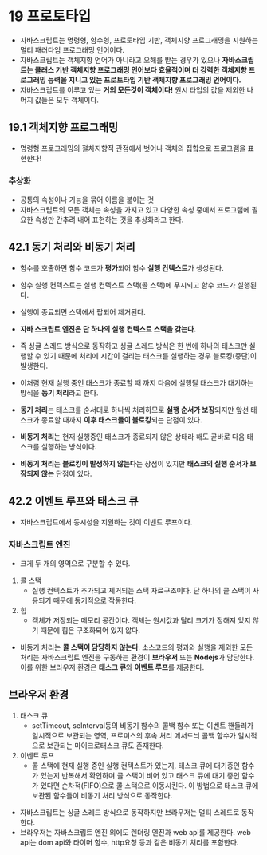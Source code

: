 # 19 프로토타입
- 자바스크립트는 명령형, 함수형, 프로토타입 기반, 객체지향 프로그래밍을 지원하는 멀티 패러다임 프로그래밍 언어이다.
- 자바스크립트는 객체지향 언어가 아니라고 오해를 받는 경우가 있으나 **자바스크립트는 클래스 기반 객체지향 프로그래밍 언어보다 효율적이며 더 강력한 객체지향 프로그래밍 능력을 지니고 있는 프로토타입 기반 객체지향 프로그래밍 언어이다.**
- 자바스크립트를 이루고 있는 **거의 모든것이 객체이다!** 원시 타입의 값을 제외한 나머지 값들은 모두 객체이다.


## 19.1 객체지향 프로그래밍
- 명령형 프로그래밍의 절차지향적 관점에서 벗어나 객체의 집합으로 프로그램을 표현한다!
### 추상화 
- 공통의 속성이나 기능을 묶어 이름을 붙이는 것
- 자바스크립트의 모든 객체는 속성을 가지고 있고 다양한 속성 중에서 프로그램에 필요한 속성만 간추려 내어 표현하는 것을 추상화라고 한다.




## 42.1 동기 처리와 비동기 처리

- 함수를 호출하면 함수 코드가 **평가**되어 함수 **실행 컨텍스트**가 생성된다.
- 함수 실행 컨텍스트는 실행 컨텍스트 스택(콜 스택)에 푸시되고 함수 코드가 실행된다.
- 실행이 종료되면 스택에서 팝되어 제거된다.

- **자바 스크립트 엔진은 단 하나의 실행 컨텍스트 스택을 갖는다.**
- 즉 싱글 스레드 방식으로 동작하고 싱글 스레드 방식은 한 번에 하나의 태스크만 실행할 수 있기 때문에 처리에 시간이 걸리는 태스크를 실행하는 경우 블로킹(중단)이 발생한다.
- 이처럼 현재 실행 중인 태스크가 종료할 때 까지 다음에 실행될 태스크가 대기하는 방식을 **동기 처리**라고 한다. 
- **동기 처리**는 태스크를 순서대로 하나씩 처리하므로 **실행 순서가 보장**되지만 앞선 태스크가 종료할 때까지 **이후 태스크들이 블로킹**되는 단점이 있다.
- **비동기 처리**는 현재 실행중인 태스크가 종료되지 않은 상태라 해도 곧바로 다음 태스크를 실행하는 방식이다.
- **비동기 처리**는 **블로킹이 발생하지 않는다**는 장점이 있지만 **태스크의 실행 순서가 보장되지 않는** 단점이 있다.

## 42.2 이벤트 루프와 태스크 큐
- 자바스크립트에서 동시성을 지원하는 것이 이벤트 루프이다.
### 자바스크립트 엔진
- 크게 두 개의 영역으로 구분할 수 있다.
1. 콜 스택
   - 실행 컨텍스트가 추가되고 제거되는 스택 자료구조이다. 단 하나의 콜 스택이 사용되기 때문에 동기적으로 작동한다.
2. 힙
   - 객체가 저장되는 메모리 공간이다. 객체는 원시값과 달리 크기가 정해져 있지 않기 때문에 힙은 구조화되어 있지 않다.

- 비동기 처리는 **콜 스택이 담당하지 않는다**. 소스코드의 평과와 실행을 제외한 모든 처리는 자바스크립트 엔진을 구동하는 환경이 **브라우저** 또는 **Nodejs**가 담당한다. 이를 위한 브라우저 환경은 **태스크 큐**와 **이벤트 루프**를 제공한다.

## 브라우저 환경
1. 태스크 큐
   - setTimeout, seInterval등의 비동기 함수의 콜백 함수 또는 이벤트 핸들러가 일시적으로 보관되는 영역, 프로미스의 후속 처리 메서드늬 콜백 함수가 일시적으로 보관되는 마이크로태스크 큐도 존재한다.
2. 이벤트 루프
   - 콜 스택에 현재 실행 중인 실행 컨택스트가 있는지, 태스크 큐에 대기중인 함수가 있는지 반복해서 확인하며 콜 스택이 비어 있고 태스크 큐에 대기 중인 함수가 있다면 순차적(FIFO)으로 콜 스택으로 이동시킨다. 이 방법으로 태스크 큐에 보관된 함수들이 비동기 처리 방식으로 동작한다.
- 자바스크립트는 싱글 스레드 방식으로 동작하지만 브라우저는 멀티 스레드로 동작한다.
- 브라우저는 자바스크립트 엔진 외에도 렌더링 엔진과 web api를 제공한다. web api는 dom api와 타이머 함수, http요청 등과 같은 비동기 처리를 포함한다.

